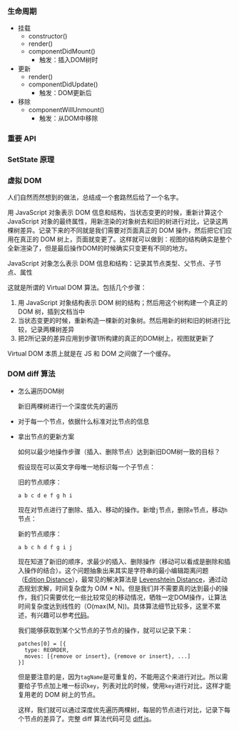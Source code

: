 ### 生命周期

+ 挂载
  + constructor()
  + render()
  + componentDidMount()
    + 触发：插入DOM树时
+ 更新
  + render()
  + componentDidUpdate()
    + 触发：DOM更新后
+ 移除
  + componentWillUnmount()
    + 触发：从DOM中移除

### 重要 API 

###  SetState 原理

### 虚拟 DOM

人们自然而然想到的做法，总结成一个套路然后给了一个名字。

用 JavaScript 对象表示 DOM 信息和结构，当状态变更的时候，重新计算这个 JavaScript 对象的最终属性，用新渲染的对象树去和旧的树进行对比，记录这两棵树差异。记录下来的不同就是我们需要对页面真正的 DOM 操作，然后把它们应用在真正的 DOM 树上，页面就变更了。这样就可以做到：视图的结构确实是整个全新渲染了，但是最后操作DOM的时候确实只变更有不同的地方。

JavaScript 对象怎么表示 DOM 信息和结构：记录其节点类型、父节点、子节点、属性

这就是所谓的 Virtual DOM 算法。包括几个步骤：

1. 用 JavaScript 对象结构表示 DOM 树的结构；然后用这个树构建一个真正的 DOM 树，插到文档当中
2. 当状态变更的时候，重新构造一棵新的对象树。然后用新的树和旧的树进行比较，记录两棵树差异
3. 把2所记录的差异应用到步骤1所构建的真正的DOM树上，视图就更新了

Virtual DOM 本质上就是在 JS 和 DOM 之间做了一个缓存。

### DOM diff 算法

+ 怎么遍历DOM树

   新旧两棵树进行一个深度优先的遍历

+ 对于每一个节点，依据什么标准对比节点的信息

+ 拿出节点的更新方案

  如何以最少地操作步骤（插入、删除节点）达到新旧DOM树一致的目标？

  假设现在可以英文字母唯一地标识每一个子节点：

  旧的节点顺序：

  ```
  a b c d e f g h i
  ```

  现在对节点进行了删除、插入、移动的操作。新增`j`节点，删除`e`节点，移动`h`节点：

  新的节点顺序：

  ```
  a b c h d f g i j
  ```

  现在知道了新旧的顺序，求最少的插入、删除操作（移动可以看成是删除和插入操作的结合）。这个问题抽象出来其实是字符串的最小编辑距离问题（[Edition Distance](https://en.wikipedia.org/wiki/Edit_distance)），最常见的解决算法是 [Levenshtein Distance](https://en.wikipedia.org/wiki/Levenshtein_distance)，通过动态规划求解，时间复杂度为 O(M * N)。但是我们并不需要真的达到最小的操作，我们只需要优化一些比较常见的移动情况，牺牲一定DOM操作，让算法时间复杂度达到线性的（O(max(M, N))。具体算法细节比较多，这里不累述，有兴趣可以参考[代码](https://github.com/livoras/list-diff/blob/master/lib/diff.js)。

  我们能够获取到某个父节点的子节点的操作，就可以记录下来：

  ```
  patches[0] = [{
    type: REORDER,
    moves: [{remove or insert}, {remove or insert}, ...]
  }]
  ```

  但是要注意的是，因为`tagName`是可重复的，不能用这个来进行对比。所以需要给子节点加上唯一标识`key`，列表对比的时候，使用`key`进行对比，这样才能复用老的 DOM 树上的节点。

  这样，我们就可以通过深度优先遍历两棵树，每层的节点进行对比，记录下每个节点的差异了。完整 diff 算法代码可见 [diff.js](https://github.com/livoras/simple-virtual-dom/blob/master/lib/diff.js)。